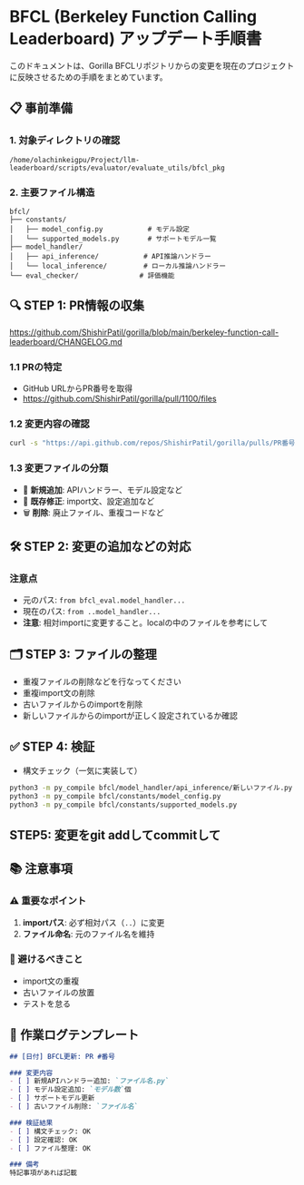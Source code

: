 # BFCL (Berkeley Function Calling Leaderboard) アップデート手順書

このドキュメントは、Gorilla BFCLリポジトリからの変更を現在のプロジェクトに反映させるための手順をまとめています。

## 📋 事前準備

### 1. 対象ディレクトリの確認
```
/home/olachinkeigpu/Project/llm-leaderboard/scripts/evaluator/evaluate_utils/bfcl_pkg
```

### 2. 主要ファイル構造
```
bfcl/
├── constants/
│   ├── model_config.py           # モデル設定
│   └── supported_models.py       # サポートモデル一覧
├── model_handler/
│   ├── api_inference/           # API推論ハンドラー
│   └── local_inference/         # ローカル推論ハンドラー
└── eval_checker/               # 評価機能
```

## 🔍 STEP 1: PR情報の収集
https://github.com/ShishirPatil/gorilla/blob/main/berkeley-function-call-leaderboard/CHANGELOG.md

### 1.1 PRの特定
- GitHub URLからPR番号を取得
- https://github.com/ShishirPatil/gorilla/pull/1100/files
### 1.2 変更内容の確認
```bash
curl -s "https://api.github.com/repos/ShishirPatil/gorilla/pulls/PR番号/files" | head -100
```
### 1.3 変更ファイルの分類
- 📄 **新規追加**: APIハンドラー、モデル設定など
- 📝 **既存修正**: import文、設定追加など
- 🗑️ **削除**: 廃止ファイル、重複コードなど

## 🛠️ STEP 2: 変更の追加などの対応
### 注意点
- 元のパス: `from bfcl_eval.model_handler...`
- 現在のパス: `from ..model_handler...`
- **注意**: 相対importに変更すること。localの中のファイルを参考にして

## 🗂️ STEP 3: ファイルの整理
- 重複ファイルの削除などを行なってください
- 重複import文の削除
- 古いファイルからのimportを削除
- 新しいファイルからのimportが正しく設定されているか確認

## ✅ STEP 4: 検証
- 構文チェック（一気に実装して）
```bash
python3 -m py_compile bfcl/model_handler/api_inference/新しいファイル.py　
python3 -m py_compile bfcl/constants/model_config.py
python3 -m py_compile bfcl/constants/supported_models.py
```

## STEP5: 変更をgit addしてcommitして

## 📚 注意事項
### ⚠️ 重要なポイント
1. **importパス**: 必ず相対パス（`..`）に変更
2. **ファイル命名**: 元のファイル名を維持

### 🚫 避けるべきこと
- import文の重複
- 古いファイルの放置
- テストを怠る

## 📝 作業ログテンプレート

```markdown
## [日付] BFCL更新: PR #番号

### 変更内容
- [ ] 新規APIハンドラー追加: `ファイル名.py`
- [ ] モデル設定追加: `モデル数`個
- [ ] サポートモデル更新
- [ ] 古いファイル削除: `ファイル名`

### 検証結果  
- [ ] 構文チェック: OK
- [ ] 設定確認: OK
- [ ] ファイル整理: OK

### 備考
特記事項があれば記載
```
